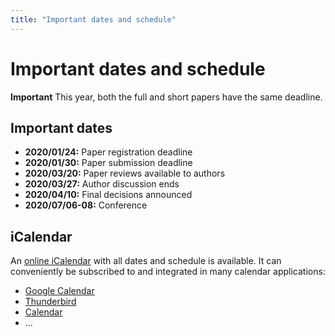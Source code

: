 ```yaml
---
title: "Important dates and schedule"
---
```


# Important dates and schedule
**Important** This year, both the full and short papers have the same deadline.

## Important dates
* **2020/01/24:** Paper registration deadline
* **2020/01/30:** Paper submission deadline
* **2020/03/20:** Paper reviews available to authors
* **2020/03/27:** Author discussion ends
* **2020/04/10:** Final decisions announced
* **2020/07/06-08:** Conference


## iCalendar
An [online iCalendar](/midl.ics) with all dates and schedule is available.
It can conveniently be subscribed to and integrated in many calendar applications:

* [Google Calendar](https://support.google.com/calendar/answer/37100?hl=en&co=GENIE.Platform=Desktop)
* [Thunderbird](https://support.mozilla.org/en-US/kb/creating-new-calendars#w_icalendar-ics)
* [Calendar](https://support.apple.com/guide/calendar/subscribe-to-calendars-icl1022/mac)
* ...
